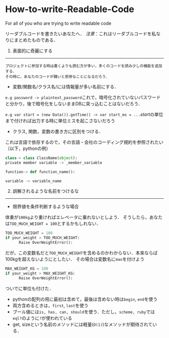 # How-to-write-Readable-Code
For all of you who are trying to write readable code

リーダブルコードを書きたいあなたへ．
*注意*：これはリーダブルコードを私なりにまとめたものである．

1. 表面的に奇麗にする
----------------------
```
プロジェクトに参加する時は書くよりも読む方が多い，多くのコードを読み少しの機能を追加する．
その時に，あなたのコードが醜いと悲惨なことになるだろう．
```

* 変数/関数名/クラス名/には情報量が多い名前にする．

`e.g password -> plaintext_password`これで，暗号化されていないパスワードと分かり，後で暗号化をしないままDBに突っ込むことはないだろう．

`e.g var start = (new Data()).getTime() -> var start_ms = ...`*start*の単位まで付ければ出力する時に単位ミスを起こさないだろう

* クラス, 関数，変数の書き方に区別をつける．

これは言語で依存するので，その言語・会社のコーディング規約を参照されたい（以下，pythonの例）
```python
class-> class ClassName(object):
private member variable -> _member_variable

function-> def function_name():

variable -> variable_name
```




2. 誤解されるような名前をつけるな
-------------
* 限界値を条件判断するような場合

体重が`100kg`より重ければエレベータに乗れないとしよう．
そうしたら，あなたは`TOO_MUCH_WEIGHT = 100`とするかもしれない．

```python
TOO_MUCH_WEIGHT = 100
if your_weight > TOO_MUCH_WEIGHT:
      Raise OverWeightError():
```
だが，この変数名だと`TOO_MUCH_WEIGHT`を含めるのかわからない．本来ならば100kgを超えないようにとしたい．
その場合は変数名に`max`を付けよう
```python
MAX_WEIGHT_KG = 100
if your_weight > MAX_WEIGHT_KG:
      Raise OverWeightError():
```
ついでに単位も付けた．

* pythonの配列の用に最初は含めて，最後は含めない時は`begin`, `end`を使う
* 両方含めるときは，`first`, `last`を使う
* ブール値には`is, has, can, should`を使う．ただし，`scheme, ruby`では`eql?`のように`?`が使われている
* get, sizeという名前のメソッドには軽量(`O(1)`)なメソッドが期待されている．

